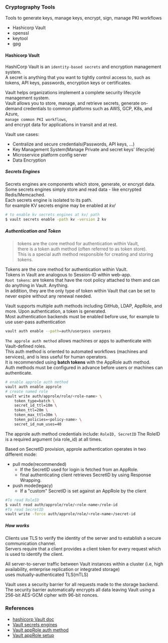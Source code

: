 ### Cryptography Tools
Tools to generate keys, manage keys, encrypt, sign, manage PKI workflows
- Hashicorp Vault
- openssl
- keytool
- gpg

#### Hashicorp Vault
HashiCorp Vault is an `identity-based secrets` and encryption management system.     
A secret is anything that you want to tightly control access to, such as tokens, API keys, passwords, encryption keys or certificates.    

Vault helps organizations implement a complete security lifecycle management system.     
Vault allows you to store, manage, and retrieve secrets, generate on-demand credentials to common platforms such as AWS, GCP, K8s, and Azure,    
`manage common PKI workflows`,     
and encrypt data for applications in transit and at rest.     

Vault use cases:    
- Centralize and secure credentials(Passwords, API keys, ...)
- Key Management System(Manage Private and secret keys' lifecycle)
- Microservice platform config server
- Data Encryption

##### Secrets Engines
Secrets engines are components which store, generate, or encrypt data.     
Some secrets engines simply store and read data - like encrypted Redis/Memcached.     
Each secrets engine is isolated to its path.    
for example KV secrets engine may be enabled at *kv/*
```bash
# to enable kv secrets engines at kv/ path
$ vault secrets enable -path kv -version 2 kv
```

##### Authentication and Token
> tokens are the core method for authentication within Vault,     
> there is a token auth method (often referred to as token store).     
> This is a special auth method responsible for creating and storing tokens.

Tokens are the core method for authentication within Vault.    
Tokens in Vault are analogous to Session-ID within web-app.     
`Root tokens`: are tokens that have the root policy attached to them and can do anything in Vault. Anything.      
In addition, they are the only type of token within Vault that can be set to never expire without any renewal needed.     

Vault supports multiple auth methods including GitHub, LDAP, AppRole, and more. Upon authentication, a token is generated.        
Most authentication backends must be enabled before use, for example to use user-pass authentication
```sh
vault auth enable --path=auth/userpass userpass
```

`The approle auth method` allows machines or apps to authenticate with Vault-defined roles.     
This auth method is oriented to automated workflows (machines and services), and is less useful for human operators.      
It is recommended using **batch tokens** with the AppRole auth method.    
Auth methods must be configured in advance before users or machines can authenticate.    
```sh
# enable approle auth method
vault auth enable approle    
# create named role
vault write auth/approle/role/<role-name> \
    token_type=batch \
    secret_id_ttl=10m \
    token_ttl=20m \
    token_max_ttl=30m \
    token_policies=<policy-name> \
    secret_id_num_uses=40

```
The approle auth method credentials include: `RoleID, SecretID`
The RoleID is a required argument (via role_id) at all times.    

Based on SecretID provision, approle authentication operates in two different mode: 
- pull mode(recommended)
  - If the SecretID used for login is fetched from an AppRole.
  - final authenticating client retrieves SecretID by using Response Wrapping.
- push mode(legacy)
  - If a "custom" SecretID is set against an AppRole by the client

```sh
#To read RoleID
$ vault read auth/approle/role/<role-name>/role-id
#To read SecretID
vault write -force auth/approle/role/<role-name>/secret-id
```
##### How works
Clients use TLS to verify the identity of the server and to establish a secure communication channel.      
Servers require that a client provides a client token for every request which is used to identify the client.     

All server-to-server traffic between Vault instances within a cluster (i.e, high availability, enterprise replication or integrated storage)    
uses mutually-authenticated TLS(mTLS)

Vault uses a security barrier for all requests made to the storage backend.    
The security barrier automatically encrypts all data leaving Vault using a 256-bit AES-GCM cipher with 96-bit nonces.     

### References
- [hashicorp Vault doc](https://developer.hashicorp.com/vault/docs/what-is-vault)
- [Vault secrets engines](https://developer.hashicorp.com/vault/docs/secrets)
- [Vault appRole auth method](https://developer.hashicorp.com/vault/docs/auth/approle)
- [Vault appRole setup](https://developer.hashicorp.com/vault/tutorials/auth-methods/approle)
